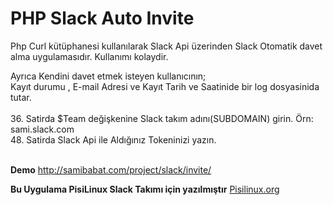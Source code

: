 # PHP Slack Auto Invite 

Php Curl kütüphanesi kullanılarak Slack Api üzerinden Slack Otomatik davet alma 
uygulamasıdır. Kullanımı kolaydir. 

Ayrıca Kendini davet etmek isteyen kullanıcının; <br>
Kayıt durumu , E-mail Adresi ve Kayıt Tarih ve Saatinide bir log dosyasinida tutar.<br><br>
36. Satirda $Team değişkenine Slack takım adını(SUBDOMAIN) girin.
Örn: sami.slack.com<br>
48. Satirda Slack Api ile Aldığınız Tokeninizi yazın.
<br><br>

<b>Demo</b> <a href="http://samibabat.com/project/slack/invite/">http://samibabat.com/project/slack/invite/</a> 

<b>Bu Uygulama PisiLinux Slack Takımı için yazılmıştır</b>
<a href="http://www.pisilinux.org/"> Pisilinux.org</a>
